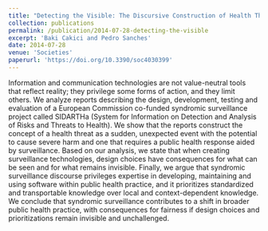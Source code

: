 ```yaml
---
title: "Detecting the Visible: The Discursive Construction of Health Threats in a Syndromic Surveillance System Design"
collection: publications
permalink: /publication/2014-07-28-detecting-the-visible
excerpt: 'Baki Cakici and Pedro Sanches'
date: 2014-07-28
venue: 'Societies'
paperurl: 'https://doi.org/10.3390/soc4030399'
---
```

Information and communication technologies are not value-neutral tools that reflect reality; they privilege some forms of action, and they limit others. We analyze reports describing the design, development, testing and evaluation of a European Commission co-funded syndromic surveillance project called SIDARTHa (System for Information on Detection and Analysis of Risks and Threats to Health). We show that the reports construct the concept of a health threat as a sudden, unexpected event with the potential to cause severe harm and one that requires a public health response aided by surveillance. Based on our analysis, we state that when creating surveillance technologies, design choices have consequences for what can be seen and for what remains invisible. Finally, we argue that syndromic surveillance discourse privileges expertise in developing, maintaining and using software within public health practice, and it prioritizes standardized and transportable knowledge over local and context-dependent knowledge. We conclude that syndromic surveillance contributes to a shift in broader public health practice, with consequences for fairness if design choices and prioritizations remain invisible and unchallenged.